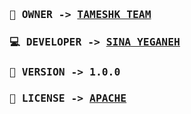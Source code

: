 <samp> 
  
  ### 👤 OWNER -> <a href="#">TAMESHK TEAM</a>
  
  ### 💻 DEVELOPER -> <a href="https://github.com/sina-yeganeh">SINA YEGANEH</a>
  
  ### 🎯 VERSION -> 1.0.0

  ### 🔑 LICENSE -> <a href="http://www.apache.org/licenses/">APACHE</a>
 
</samp>
